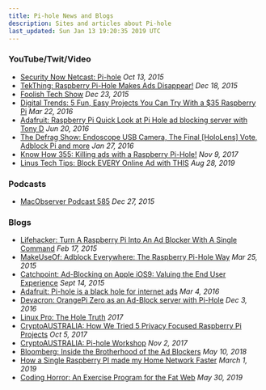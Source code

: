 ```yaml
---
title: Pi-hole News and Blogs
description: Sites and articles about Pi-hole
last_updated: Sun Jan 13 19:20:35 2019 UTC
---
```


### YouTube/Twit/Video

- [Security Now Netcast: Pi-hole](https://www.youtube.com/watch?v=p7-osq_y8i8&t=100m26s) _Oct 13, 2015_
- [TekThing: Raspberry Pi-Hole Makes Ads Disappear!](https://www.youtube.com/watch?v=8Co59HU2gY0&t=2m) _Dec 18, 2015_
- [Foolish Tech Show](https://www.youtube.com/watch?v=bYyena0I9yc&t=2m4s) _Dec 23, 2015_
- [Digital Trends: 5 Fun, Easy Projects You Can Try With a $35 Raspberry Pi](https://www.youtube.com/watch?v=QwrKlyC2kdM&t=1m42s) _Mar 22, 2016_
- [Adafruit: Raspberry Pi Quick Look at Pi Hole ad blocking server with Tony D](https://www.youtube.com/watch?v=eg4u2j1HYlI) _Jun 20, 2016_
- [The Defrag Show: Endoscope USB Camera, The Final \[HoloLens\] Vote, Adblock Pi and more](https://channel9.msdn.com/Shows/The-Defrag-Show/Defrag-Endoscope-USB-Camera-The-Final-HoloLens-Vote-Adblock-Pi-and-more#time=20m39s) _Jan 27, 2016_
- [Know How 355: Killing ads with a Raspberry Pi-Hole!](https://www.twit.tv/shows/know-how/episodes/355) _Nov 9, 2017_
- [Linus Tech Tips: Block EVERY Online Ad with THIS](https://www.youtube.com/watch?v=KBXTnrD_Zs4) _Aug 28, 2019_

### Podcasts

- [MacObserver Podcast 585](https://www.macobserver.com/tmo/podcast/macgeekgab-585) _Dec 27, 2015_

### Blogs

- [Lifehacker: Turn A Raspberry Pi Into An Ad Blocker With A Single Command](https://www.lifehacker.com.au/2015/02/turn-a-raspberry-pi-into-an-ad-blocker-with-a-single-command/) _Feb 17, 2015_
- [MakeUseOf: Adblock Everywhere: The Raspberry Pi-Hole Way](https://www.makeuseof.com/tag/adblock-everywhere-raspberry-pi-hole-way/) _Mar 25, 2015_
- [Catchpoint: Ad-Blocking on Apple iOS9: Valuing the End User Experience](https://www.catchpoint.com/blog/ad-block-ios-impact) _Sept 14, 2015_
- [Adafruit: Pi-hole is a black hole for internet ads](https://blog.adafruit.com/2016/03/04/pi-hole-is-a-black-hole-for-internet-ads-piday-raspberrypi-raspberry_pi/) _Mar 4, 2016_
- [Devacron: OrangePi Zero as an Ad-Block server with Pi-Hole](https://www.devacron.com/orangepi-zero-as-an-ad-block-server-with-pi-hole/) _Dec 3, 2016_
- [Linux Pro: The Hole Truth](https://www.linuxpromagazine.com/Issues/2017/200/The-sysadmin-s-daily-grind-Pi-hole) _2017_
- [CryptoAUSTRALIA: How We Tried 5 Privacy Focused Raspberry Pi Projects](https://blog.cryptoaustralia.org.au/5-privacy-focused-raspberry-pi-projects/) _Oct 5, 2017_
- [CryptoAUSTRALIA: Pi-hole Workshop](https://blog.cryptoaustralia.org.au/pi-hole-network-wide-ad-blocker/) _Nov 2, 2017_
- [Bloomberg: Inside the Brotherhood of the Ad Blockers](https://www.bloomberg.com/news/features/2018-05-10/inside-the-brotherhood-of-pi-hole-ad-blockers) _May 10, 2018_
- [How a Single Raspberry PI made my Home Network Faster](https://brianchristner.io/how-a-single-raspberry-pi-made-my-home-network-faster/) _March 1, 2019_
- [Coding Horror: An Exercise Program for the Fat Web](https://blog.codinghorror.com/an-exercise-program-for-the-fat-web/) _May 30, 2019_
